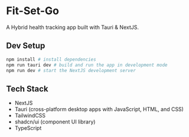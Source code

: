 # Fit-Set-Go

A Hybrid health tracking app built with Tauri & NextJS.

## Dev Setup

```bash
npm install # install dependencies
npm run tauri dev # build and run the app in development mode
npm run dev # start the NextJS development server
```

## Tech Stack

- NextJS
- Tauri (cross-platform desktop apps with JavaScript, HTML, and CSS)
- TailwindCSS
- shadcn/ui (component UI library)
- TypeScript